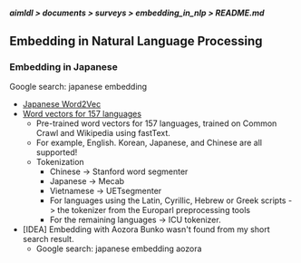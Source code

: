 ##### aimldl > documents > surveys > embedding_in_nlp > README.md

## Embedding in Natural Language Processing

### Embedding in Japanese
Google search: japanese embedding

* [Japanese Word2Vec](https://github.com/philipperemy/japanese-words-to-vectors)
* [Word vectors for 157 languages](https://fasttext.cc/docs/en/crawl-vectors.html)
  * Pre-trained word vectors for 157 languages, trained on Common Crawl and Wikipedia using fastText.
  * For example, English. Korean, Japanese, and Chinese are all supported!
  * Tokenization
    * Chinese -> Stanford word segmenter
    * Japanese -> Mecab
    * Vietnamese -> UETsegmenter
    * For languages using the Latin, Cyrillic, Hebrew or Greek scripts -> the tokenizer from the Europarl preprocessing tools
    * For the remaining languages -> ICU tokenizer.
* [IDEA] Embedding with Aozora Bunko wasn't found from my short search result.
  * Google search: japanese embedding aozora
